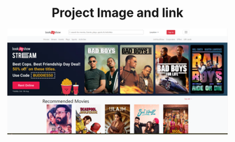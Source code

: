 <center>
    <h1>Project Image and link</h1>
    <a href="https://bookmyshowproject.netlify.app"><img src="project.png" alt="project image"></a>
</center>
